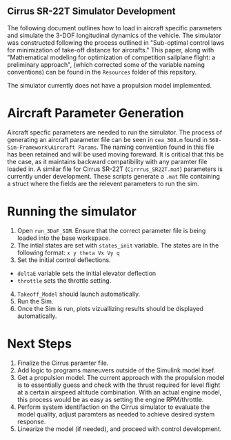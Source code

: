 ## Cirrus SR-22T Simulator Development 
The following document outlines how to load in aircraft specific parameters and simulate the 3-DOF longitudinal dynamics of the vehicle. The simulator was constructed following the process outlined in "Sub-optimal control laws for minimization of take-off distance for aircrafts." This paper, along with "Mathematical modeling for optimization of competition sailplane flight: a preliminary approach", (which corrected some of the variable naming conventions) can be found in the `Resources` folder of this repsitory. 

The simulator currently does not have a propulsion model implemented.

# Aircraft Parameter Generation 
Aircraft specfic parameters are needed to run the simulator. The process of generating an aircraft parameter file can be seen in `cea_308.m` found in `568-Sim-Framework\Aircraft Params`. The naming convention found in this file has been retained and will be used moving foreward. It is critical that this be the case, as it maintains backward compatibility with any paramter file loaded in. A similar file for Cirrus SR-22T (`Cirrrus_SR22T.mat`) parameters is currently under development. These scripts generate a `.mat` file containing a struct where the fields are the relevent parameters to run the sim. 

# Running the simulator 
1. Open `run_3DoF_SIM`. Ensure that the correct parameter file is being loaded into the base workspace. 
2. The intial states are set with `states_init` variable. 
The states are in the following format: 
    `x y theta Vx Vy q`
3. Set the initial control deflections. 
 - `deltaE` variable sets the initial elevator deflection
 - `throttle` sets the throttle setting. 
4. `Takeoff_Model` should launch automatically. 
5. Run the Sim. 
6. Once the Sim is run, plots vizuallizing results should be displayed automatically. 

# Next Steps 
1. Finalize the Cirrus paramter file. 
2. Add logic to programs maneuvers outside of the Simulink model itsef. 
3. Get a propulsion model. The current approach with the propulsion model is to essentially guess and check with the thrust required for level flight at a certain airspeed altitude combination. With an actual engine model, this process would be as easy as setting the engine RPM/throttle. 
4. Perform system identifaction on the Cirrus simulator to evaluate the model quality, adjust paramters as needed to achieve desired system response. 
5. Linearize the model (if needed), and proceed with control development. 




